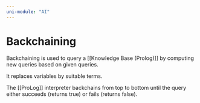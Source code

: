 ```yaml
---
uni-module: "AI"
---
```


# Backchaining

Backchaining is used to query a [[Knowledge Base (Prolog)]] by computing new queries based on given queries.

It replaces variables by suitable terms.

The [[ProLog]] interpreter backchains from top to bottom until the query either succeeds (returns true) or fails (returns false).
